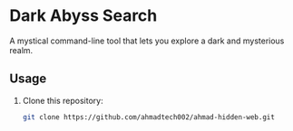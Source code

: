 # Dark Abyss Search

A mystical command-line tool that lets you explore a dark and mysterious realm.

## Usage

1. Clone this repository:
   ```bash
   git clone https://github.com/ahmadtech002/ahmad-hidden-web.git
